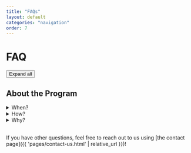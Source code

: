 ```yaml
---
title: "FAQs"
layout: default
categories: "navigation"
order: 7
---
```


<script src="{{ 'assets/js/faqs.js' | relative_url }}"></script>

# FAQ

<button onClick="openAllDetails(this);">Expand all</button>

## About the Program 

<details>
    <summary>
        When?
    </summary>
    <p>
    Coming soon!
    </p>
</details>


<details>
    <summary>
        How?
    </summary>
    <p>
    Coming soon!
    </p>
</details>


<details>
    <summary>
        Why?
    </summary>
    <p>
    Coming soon!
    </p>
</details>

<br/>

If you have other questions, feel free to reach out to us using [the contact
page]({{ 'pages/contact-us.html' | relative_url }})!

